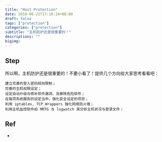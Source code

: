 ```yaml
---
title: "Host Protection"
date: 2018-06-21T17:18:24+08:00
draft: false
tags: ["protection"]
categories: ["protection"]
subtitle: "主机防护还是很重要的！"
descriptions: ""
bigimg:
---
```



## Step

所以啊，主机防护还是很重要的！不要小看了！提供几个方向给大家思考看看吧：

```
建立完善的登入密码规则限制；
完善的主机权限设定；
设定自动升级与修补软件漏洞、及移除危险软件；
在每项系统服务的设定当中，强化安全设定的项目；
利用 iptables, TCP_Wrappers 强化网络防火墙；
利用主机监控软件如 MRTG 与 logwatch 来分析主机状况与登录文件；
```

## Ref

- 
